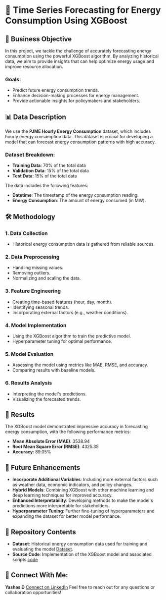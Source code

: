 # 🌟 Time Series Forecasting for Energy Consumption Using XGBoost

## 🎯 Business Objective

In this project, we tackle the challenge of accurately forecasting energy consumption using the powerful XGBoost algorithm. By analyzing historical data, we aim to provide insights that can help optimize energy usage and improve resource allocation.

### Goals:

- Predict future energy consumption trends.
- Enhance decision-making processes for energy management.
- Provide actionable insights for policymakers and stakeholders.

## 📊 Data Description

We use the **PJME Hourly Energy Consumption** dataset, which includes hourly energy consumption data. This dataset is crucial for developing a model that can forecast energy consumption patterns with high accuracy.

### Dataset Breakdown:

- **Training Data**: 70% of the total data
- **Validation Data**: 15% of the total data
- **Test Data**: 15% of the total data

The data includes the following features:

- **Datetime**: The timestamp of the energy consumption reading.
- **Energy Consumption**: The amount of energy consumed (in MW).

## 🛠 Methodology

### 1. Data Collection
   - Historical energy consumption data is gathered from reliable sources.

### 2. Data Preprocessing
   - Handling missing values.
   - Removing outliers.
   - Normalizing and scaling the data.

### 3. Feature Engineering
   - Creating time-based features (hour, day, month).
   - Identifying seasonal trends.
   - Incorporating external factors (e.g., weather conditions).

### 4. Model Implementation
   - Using the XGBoost algorithm to train the predictive model.
   - Hyperparameter tuning for optimal performance.

### 5. Model Evaluation
   - Assessing the model using metrics like MAE, RMSE, and accuracy.
   - Comparing results with baseline models.

### 6. Results Analysis
   - Interpreting the model's predictions.
   - Visualizing the forecasted trends.

## 🚀 Results

The XGBoost model demonstrated impressive accuracy in forecasting energy consumption, with the following performance metrics:

- **Mean Absolute Error (MAE)**: 3538.94
- **Root Mean Square Error (RMSE)**: 4325.35
- **Accuracy**: 89.05%

## 🔮 Future Enhancements

- **Incorporate Additional Variables**: Including more external factors such as weather data, economic indicators, and policy changes.
- **Hybrid Models**: Combining XGBoost with other machine learning and deep learning techniques for improved accuracy.
- **Enhanced Interpretability**: Developing methods to make the model's predictions more interpretable for stakeholders.
- **Hyperparameter Tuning**: Further fine-tuning of hyperparameters and expanding the dataset for better model performance.

## 📂 Repository Contents

- **Dataset**: Historical energy consumption data used for training and evaluating the model [Dataset](https://github.com/Yashas14/Time_Series_Forecasting_For_Energy_Consumption_Using_XGBoost/tree/main/Datasets_).
- **Source Code**: Implementation of the XGBoost model and associated scripts [code](https://github.com/Yashas14/Time_Series_Forecasting_For_Energy_Consumption_Using_XGBoost/blob/main/Mini_Project.ipynb)

## 👥 Connect With Me:

**Yashas D** [Connect on LinkedIn](https://www.linkedin.com/in/yashasd2004/)
Feel free to reach out for any questions or collaboration opportunities!
